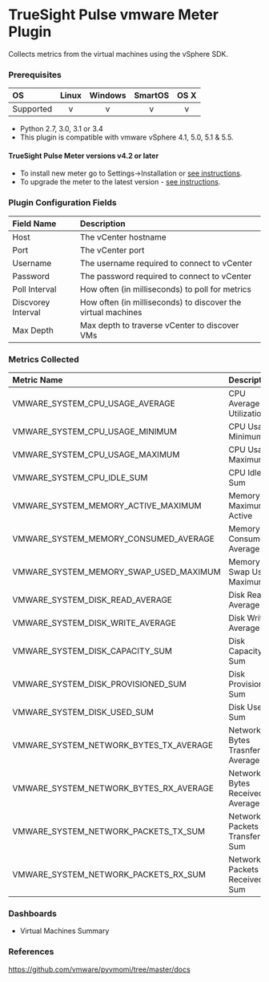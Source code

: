 TrueSight Pulse vmware Meter Plugin
===================================

Collects metrics from the virtual machines using the vSphere SDK.

### Prerequisites

|     OS    | Linux | Windows | SmartOS | OS X |
|:----------|:-----:|:-------:|:-------:|:----:|
| Supported |   v   |    v    |    v    |  v   |

* Python 2.7, 3.0, 3.1 or 3.4
* This plugin is compatible with vmware vSphere	4.1, 5.0, 5.1 & 5.5.

#### TrueSight Pulse Meter versions v4.2 or later 

- To install new meter go to Settings->Installation or [see instructions](https://help.boundary.com/hc/en-us/sections/200634331-Installation).
- To upgrade the meter to the latest version - [see instructions](https://help.boundary.com/hc/en-us/articles/201573102-Upgrading-the-Boundary-Meter).

### Plugin Configuration Fields

|Field Name        |Description                                                      |
|:-----------------|:----------------------------------------------------------------|
|Host              |The vCenter hostname                                             |
|Port              |The vCenter port                                                 |
|Username          |The username required to connect to vCenter                      |
|Password          |The password required to connect to vCenter                      |
|Poll Interval     |How often (in milliseconds) to poll for metrics                  |
|Discvorey Interval|How often (in milliseconds) to discover the virtual machines     |
|Max Depth         |Max depth to traverse vCenter to discover VMs                    |

### Metrics Collected

|Metric Name                           |Description                                    |
|:-------------------------------------|:----------------------------------------------|
|VMWARE_SYSTEM_CPU_USAGE_AVERAGE       |CPU Average Utilization                        |
|VMWARE_SYSTEM_CPU_USAGE_MINIMUM       |CPU Usage Minimum                              |
|VMWARE_SYSTEM_CPU_USAGE_MAXIMUM       |CPU Usage Maximum                              |
|VMWARE_SYSTEM_CPU_IDLE_SUM            |CPU Idle Sum                                   |
|VMWARE_SYSTEM_MEMORY_ACTIVE_MAXIMUM   |Memory Maximum Active                          |
|VMWARE_SYSTEM_MEMORY_CONSUMED_AVERAGE |Memory Consumed Average                        |
|VMWARE_SYSTEM_MEMORY_SWAP_USED_MAXIMUM|Memory Swap Used Maximum                       |
|VMWARE_SYSTEM_DISK_READ_AVERAGE       |Disk Read Average                              |
|VMWARE_SYSTEM_DISK_WRITE_AVERAGE      |Disk Write Average                             |
|VMWARE_SYSTEM_DISK_CAPACITY_SUM       |Disk Capacity Sum                              |
|VMWARE_SYSTEM_DISK_PROVISIONED_SUM    |Disk Provisioned Sum                           |
|VMWARE_SYSTEM_DISK_USED_SUM           |Disk Used Sum                                  |
|VMWARE_SYSTEM_NETWORK_BYTES_TX_AVERAGE|Network Bytes Trasnferred Average              |
|VMWARE_SYSTEM_NETWORK_BYTES_RX_AVERAGE|Network Bytes Received Average                 |
|VMWARE_SYSTEM_NETWORK_PACKETS_TX_SUM  |Network Packets Transferred Sum                |
|VMWARE_SYSTEM_NETWORK_PACKETS_RX_SUM  |Network Packets Received Sum                   | 

### Dashboards

- Virtual Machines Summary

### References

https://github.com/vmware/pyvmomi/tree/master/docs


